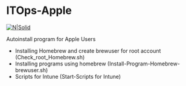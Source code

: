 # ITOps-Apple  
[![N|Solid](https://cdn.prod.website-files.com/6172b4bc5a7a05d2a8524fff/62f4d2bd0245dad7f76310b0_Logo.svg)](https://www.truvity.com/)

Autoinstall program for Apple Users

- Installing Homebrew and create brewuser for root account (Check_root_Homebrew.sh)
- Installing programs using homebrew (Install-Program-Homebrew-brewuser.sh)
- Scripts for Intune (Start-Scripts for Intune)

